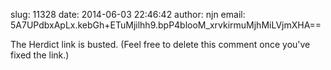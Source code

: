 slug:    11328
date:    2014-06-03 22:46:42
author:  njn
email:   5A7UPdbxApLx.kebGh+ETuMjilhh9.bpP4blooM_xrvkirmuMjhMiLVjmXHA==

The Herdict link is busted. (Feel free to delete this comment once
you've fixed the link.)
